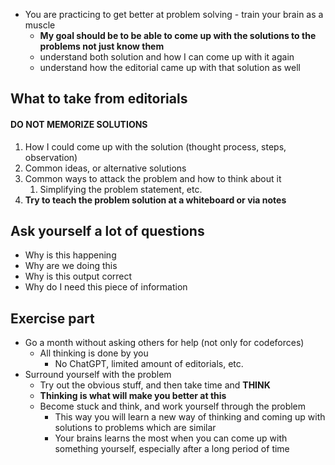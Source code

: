 - You are practicing to get better at problem solving - train your brain as a muscle
	- **My goal should be to be able to come up with the solutions to the problems not just know them**
	- understand both solution and how I can come up with it again
	- understand how the editorial came up with that solution as well

## What to take from editorials
#### DO NOT MEMORIZE SOLUTIONS
1. How I could come up with the solution (thought process, steps, observation)
2. Common ideas, or alternative solutions
3. Common ways to attack the problem and how to think about it
	1. Simplifying the problem statement, etc.
4. **Try to teach the problem solution at a whiteboard or via notes**

## Ask yourself a lot of questions
- Why is this happening
- Why are we doing this
- Why is this output correct
- Why do I need this piece of information

## Exercise part
- Go a month without asking others for help (not only for codeforces)
	- All thinking is done by you
		- No ChatGPT, limited amount of editorials, etc.
- Surround yourself with the problem
	- Try out the obvious stuff, and then take time and **THINK**
	- **Thinking is what will make you better at this**
	- Become stuck and think, and work yourself through the problem
		- This way you will learn a new way of thinking and coming up with solutions to problems which are similar
		- Your brains learns the most when you can come up with something yourself, especially after a long period of time
